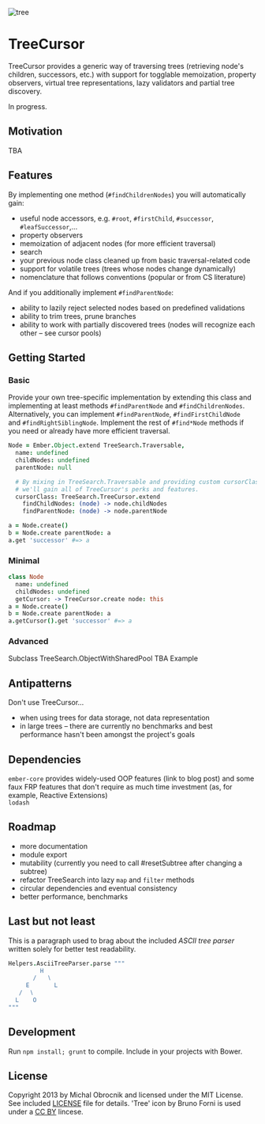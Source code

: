 ![tree](http://cl.ly/image/1w0m0A273C1X/tree.png)
# TreeCursor

TreeCursor provides a generic way of traversing trees (retrieving node's children, successors, etc.) with support for togglable memoization, property observers, virtual tree representations, lazy validators and partial tree discovery.   

In progress.  

## Motivation  

TBA  

## Features 

By implementing one method (`#findChildrenNodes`) you will 
automatically gain:

* useful node accessors, e.g. `#root`, `#firstChild`, `#successor`, 
  `#leafSuccessor`,...
* property observers
* memoization of adjacent nodes (for more efficient traversal)
* search
* your previous node class cleaned up from basic traversal-related code
* support for volatile trees (trees whose nodes change dynamically)
* nomenclature that follows conventions (popular or from CS literature)

And if you additionally implement `#findParentNode`:

* ability to lazily reject selected nodes based on predefined validations
* ability to trim trees, prune branches
* ability to work with partially discovered trees (nodes will recognize each
  other – see cursor pools)

## Getting Started

### Basic

Provide your own tree-specific implementation by extending this class
and implementing at least methods `#findParentNode` and `#findChildrenNodes`. Alternatively, you can implement `#findParentNode`, `#findFirstChildNode `
and `#findRightSiblingNode`. Implement the rest of `#find*Node` methods
if you need or already have more efficient traversal.

```coffeescript
Node = Ember.Object.extend TreeSearch.Traversable,
  name: undefined
  childNodes: undefined
  parentNode: null

  # By mixing in TreeSearch.Traversable and providing custom cursorClass, 
  # we'll gain all of TreeCursor's perks and features.
  cursorClass: TreeSearch.TreeCursor.extend
    findChildNodes: (node) -> node.childNodes
    findParentNode: (node) -> node.parentNode

a = Node.create()
b = Node.create parentNode: a
a.get 'successor' #=> a
```

### Minimal

```coffeescript
class Node
  name: undefined
  childNodes: undefined
  getCursor: -> TreeCursor.create node: this
a = Node.create()
b = Node.create parentNode: a
a.getCursor().get 'successor' #=> a
```

### Advanced

Subclass TreeSearch.ObjectWithSharedPool 
TBA Example

## Antipatterns

Don't use TreeCursor...  

* when using trees for data storage, not data representation
* in large trees – there are currently no benchmarks and best performance hasn't been amongst the project's goals

## Dependencies

`ember-core` provides widely-used OOP features (link to blog post) and some faux FRP features that don't require as much time investment (as, for example, Reactive Extensions)   
`lodash`

## Roadmap

* more documentation
* module export
* mutability (currently you need to call #resetSubtree after changing 
  a subtree)
* refactor TreeSearch into lazy `map` and `filter` methods
* circular dependencies and eventual consistency
* better performance, benchmarks

## Last but not least

This is a paragraph used to brag about the included *ASCII tree parser* written solely for better test readability. 

```coffeescript
Helpers.AsciiTreeParser.parse """
         H
       /   ∖
     E       L 
   /  ∖  
  L    O  
"""
```

## Development

Run `npm install; grunt` to compile.
Include in your projects with Bower.

## License

Copyright 2013 by Michal Obrocnik and licensed under the MIT License. See included [LICENSE](/mbixby/tree-cursor/blob/master/LICENSE) file for details. 'Tree' icon by Bruno Forni is used under a [CC BY](http://creativecommons.org/licenses/by/3.0/us/) lincese.